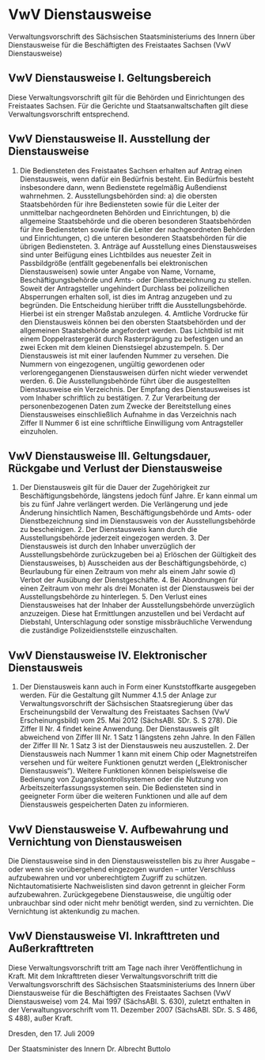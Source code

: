 # VwV Dienstausweise

Verwaltungsvorschrift des Sächsischen Staatsministeriums des Innern über Dienstausweise für die Beschäftigten des Freistaates Sachsen (VwV Dienstausweise)

## VwV Dienstausweise I. Geltungsbereich

Diese Verwaltungsvorschrift gilt für die Behörden und Einrichtungen des Freistaates Sachsen. Für die Gerichte und Staatsanwaltschaften gilt diese Verwaltungsvorschrift entsprechend.


## VwV Dienstausweise II. Ausstellung der Dienstausweise

1. Die Bediensteten des Freistaates Sachsen erhalten auf Antrag einen Dienstausweis, wenn dafür ein Bedürfnis besteht. Ein Bedürfnis besteht insbesondere dann, wenn Bedienstete regelmäßig Außendienst wahrnehmen. 2. Ausstellungsbehörden sind: a) die obersten Staatsbehörden für ihre Bediensteten sowie für die Leiter der unmittelbar nachgeordneten Behörden und Einrichtungen, b) die allgemeine Staatsbehörde und die oberen besonderen Staatsbehörden für ihre Bediensteten sowie für die Leiter der nachgeordneten Behörden und Einrichtungen, c) die unteren besonderen Staatsbehörden für die übrigen Bediensteten. 3. Anträge auf Ausstellung eines Dienstausweises sind unter Beifügung eines Lichtbildes aus neuester Zeit in Passbildgröße (entfällt gegebenenfalls bei elektronischen Dienstausweisen) sowie unter Angabe von Name, Vorname, Beschäftigungsbehörde und Amts- oder Dienstbezeichnung zu stellen. Soweit der Antragsteller ungehindert Durchlass bei polizeilichen Absperrungen erhalten soll, ist dies im Antrag anzugeben und zu begründen. Die Entscheidung hierüber trifft die Ausstellungsbehörde. Hierbei ist ein strenger Maßstab anzulegen. 4. Amtliche Vordrucke für den Dienstausweis können bei den obersten Staatsbehörden und der allgemeinen Staatsbehörde angefordert werden. Das Lichtbild ist mit einem Doppelrastergerät durch Rasterprägung zu befestigen und an zwei Ecken mit dem kleinen Dienstsiegel abzustempeln. 5. Der Dienstausweis ist mit einer laufenden Nummer zu versehen. Die Nummern von eingezogenen, ungültig gewordenen oder verlorengegangenen Dienstausweisen dürfen nicht wieder verwendet werden. 6. Die Ausstellungsbehörde führt über die ausgestellten Dienstausweise ein Verzeichnis. Der Empfang des Dienstausweises ist vom Inhaber schriftlich zu bestätigen. 7. Zur Verarbeitung der personenbezogenen Daten zum Zwecke der Bereitstellung eines Dienstausweises einschließlich Aufnahme in das Verzeichnis nach Ziffer II Nummer 6 ist eine schriftliche Einwilligung vom Antragsteller einzuholen. 
## VwV Dienstausweise III. Geltungsdauer, Rückgabe und Verlust der Dienstausweise

1. Der Dienstausweis gilt für die Dauer der Zugehörigkeit zur Beschäftigungsbehörde, längstens jedoch fünf Jahre. Er kann einmal um bis zu fünf Jahre verlängert werden. Die Verlängerung und jede Änderung hinsichtlich Namen, Beschäftigungsbehörde und Amts- oder Dienstbezeichnung sind im Dienstausweis von der Ausstellungsbehörde zu bescheinigen. 2. Der Dienstausweis kann durch die Ausstellungsbehörde jederzeit eingezogen werden. 3. Der Dienstausweis ist durch den Inhaber unverzüglich der Ausstellungsbehörde zurückzugeben bei a) Erlöschen der Gültigkeit des Dienstausweises, b) Ausscheiden aus der Beschäftigungsbehörde, c) Beurlaubung für einen Zeitraum von mehr als einem Jahr sowie d) Verbot der Ausübung der Dienstgeschäfte. 4. Bei Abordnungen für einen Zeitraum von mehr als drei Monaten ist der Dienstausweis bei der Ausstellungsbehörde zu hinterlegen. 5. Den Verlust eines Dienstausweises hat der Inhaber der Ausstellungsbehörde unverzüglich anzuzeigen. Diese hat Ermittlungen anzustellen und bei Verdacht auf Diebstahl, Unterschlagung oder sonstige missbräuchliche Verwendung die zuständige Polizeidienststelle einzuschalten. 
## VwV Dienstausweise IV. Elektronischer Dienstausweis

1. Der Dienstausweis kann auch in Form einer Kunststoffkarte ausgegeben werden. Für die Gestaltung gilt Nummer 4.1.5 der Anlage zur Verwaltungsvorschrift der Sächsischen Staatsregierung über das Erscheinungsbild der Verwaltung des Freistaates Sachsen (VwV Erscheinungsbild) vom 25. Mai 2012 (SächsABl. SDr. S. S 278). Die Ziffer II Nr. 4 findet keine Anwendung. Der Dienstausweis gilt abweichend von Ziffer III Nr. 1 Satz 1 längstens zehn Jahre. In den Fällen der Ziffer III Nr. 1 Satz 3 ist der Dienstausweis neu auszustellen. 2. Der Dienstausweis nach Nummer 1 kann mit einem Chip oder Magnetstreifen versehen und für weitere Funktionen genutzt werden („Elektronischer Dienstausweis“). Weitere Funktionen können beispielsweise die Bedienung von Zugangskontrollsystemen oder die Nutzung von Arbeitszeiterfassungssystemen sein. Die Bediensteten sind in geeigneter Form über die weiteren Funktionen und alle auf dem Dienstausweis gespeicherten Daten zu informieren. 
## VwV Dienstausweise V. Aufbewahrung und Vernichtung von Dienstausweisen

Die Dienstausweise sind in den Dienstausweisstellen bis zu ihrer Ausgabe – oder wenn sie vorübergehend eingezogen wurden – unter Verschluss aufzubewahren und vor unberechtigtem Zugriff zu schützen. Nichtautomatisierte Nachweislisten sind davon getrennt in gleicher Form aufzubewahren. Zurückgegebene Dienstausweise, die ungültig oder unbrauchbar sind oder nicht mehr benötigt werden, sind zu vernichten. Die Vernichtung ist aktenkundig zu machen.


## VwV Dienstausweise VI. Inkrafttreten und Außerkrafttreten

Diese Verwaltungsvorschrift tritt am Tage nach ihrer Veröffentlichung in Kraft. Mit dem Inkrafttreten dieser Verwaltungsvorschrift tritt die Verwaltungsvorschrift des Sächsischen Staatsministeriums des Innern über Dienstausweise für die Beschäftigten des Freistaates Sachsen (VwV Dienstausweise) vom 24. Mai 1997 (SächsABl. S. 630), zuletzt enthalten in der Verwaltungsvorschrift vom 11. Dezember 2007 (SächsABl. SDr. S. S 486, S 488), außer Kraft.

Dresden, den 17. Juli 2009

Der Staatsminister des Innern 
           Dr. Albrecht Buttolo

